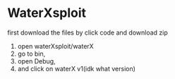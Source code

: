 # WaterXsploit
first download the files
by click code and download zip


1. open waterXsploit/waterX
2. go to bin,
3. open Debug,
4. and click on waterX v1(idk what version)
